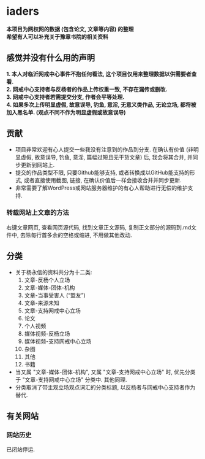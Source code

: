 # iaders
**本项目为网权网的数据 (包含论文, 文章等内容) 的整理**<br/>
**希望有人可以补充关于豫章书院的相关资料** 

## 感觉并没有什么用的声明
**1. 本人对临沂网戒中心事件不抱任何看法, 这个项目仅用来整理数据以供需要者查看.**<br/>
**2. 网戒中心支持者与反杨者的作品上传权重一致, 不存在漏传或删改.**<br/>
**3. 网戒中心支持者若需提交分支, 作者会平等处理.**<br/>
**4. 如果多次上传明显虚假, 故意误导, 钓鱼, 意淫, 无意义类作品, 无论立场, 都将被加入黑名单. (观点不同不作为明显虚假或故意误导)**<br/>
## 贡献
* 项目非常欢迎有心人提交一些我没有注意到的作品到分支. 在确认有价值 (非明显虚假, 故意误导, 钓鱼, 意淫, 篇幅过短且无干货文章) 后, 我会将其合并, 并同步更新到网站上. <br/>
* 提交的作品类型不限, 只要Github能够支持, 或者转换成以GitHub能支持的形式, 或者直接使用截图, 链接, 在确认价值后一样会接收合并并同步更新. <br/>
* 非常需要了解WordPress或网站服务器维护的有心人帮助进行无偿的维护支持. <br/>
### 转载网站上文章的方法
右键文章网页, 查看网页源代码, 找到文章正文源码, 复制正文部分的源码到.md文件中, 去除每行首多余的空格或缩进, 不用做其他改动. 
## 分类
* 关于杨永信的资料共分为十二类: 
   1. 文章-反杨个人立场
   2. 文章-媒体-团体-机构
   3. 文章-当事受害人 (“盟友”)
   4. 文章-来源未知
   5. 文章-支持网戒中心立场
   6. 论文
   7. 个人视频
   8. 媒体视频-反杨立场
   9. 媒体视频-支持网戒中心立场
   10. 杂图
   11. 其他
   12. 书籍
* 当又属 "文章-媒体-团体-机构", 又属 "文章-支持网戒中心立场" 时, 优先分类于 "文章-支持网戒中心立场" 分类中. 其他同理. 
* 分类取消了带主观立场观点词汇的分类标题, 以反杨者与网戒中心支持者作为替代. 
## 有关网站
### 网站历史
已闭站停运. <br/>

